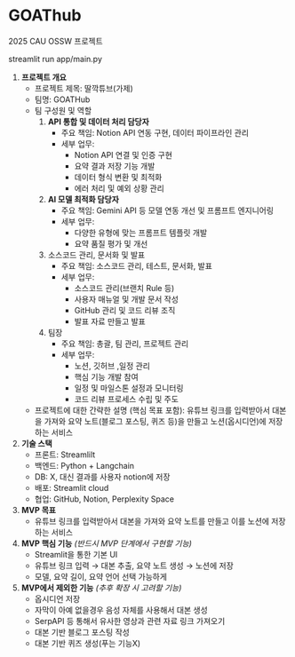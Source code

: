 # GOAThub

2025 CAU OSSW 프로젝트

streamlit run app/main.py

1. **프로젝트 개요**
   - 프로젝트 제목: 딸깍튜브(가제)
   - 팀명: GOATHub
   - 팀 구성원 및 역할
     1. **API 통합 및 데이터 처리 담당자**
        - 주요 책임: Notion API 연동 구현, 데이터 파이프라인 관리
        - 세부 업무:
          - Notion API 연결 및 인증 구현
          - 요약 결과 저장 기능 개발
          - 데이터 형식 변환 및 최적화
          - 에러 처리 및 예외 상황 관리
     2. **AI 모델 최적화 담당자**
        - 주요 책임: Gemini API 등 모델 연동 개선 및 프롬프트 엔지니어링
        - 세부 업무:
          - 다양한 유형에 맞는 프롬프트 템플릿 개발
          - 요약 품질 평가 및 개선
     3. 소스코드 관리, 문서화 및 발표
        - 주요 책임: 소스코드 관리, 테스트, 문서화, 발표
        - 세부 업무:
          - 소스코드 관리(브랜치 Rule 등)
          - 사용자 매뉴얼 및 개발 문서 작성
          - GitHub 관리 및 코드 리뷰 조직
          - 발표 자료 만들고 발표
     4. 팀장
        - 주요 책임: 총괄, 팀 관리, 프로젝트 관리
        - 세부 업무:
          - 노션, 깃허브 ,일정 관리
          - 핵심 기능 개발 참여
          - 일정 및 마일스톤 설정과 모니터링
          - 코드 리뷰 프로세스 수립 및 주도
   - 프로젝트에 대한 간략한 설명 (핵심 목표 포함):
     유튜브 링크를 입력받아서 대본을 가져와
     요약 노트(블로그 포스팅, 퀴즈 등)을 만들고
     노션(옵시디언)에 저장하는 서비스
2. **기술 스택**
   - 프론트: Streamlilt
   - 백엔드: Python + Langchain
   - DB: X, 대신 결과를 사용자 notion에 저장
   - 배포: Streamlit cloud
   - 협업: GitHub, Notion, Perplexity Space
3. **MVP 목표**
   - 유튜브 링크를 입력받아서 대본을 가져와 요약 노트를 만들고 이를 노션에 저장하는 서비스
4. **MVP 핵심 기능** *(반드시 MVP 단계에서 구현할 기능)*
   - Streamlit을 통한 기본 UI
   - 유튜브 링크 입력 → 대본 추출, 요약 노트 생성 → 노션에 저장
   - 모델, 요약 길이, 요약 언어 선택 가능하게
5. **MVP에서 제외한 기능** *(추후 확장 시 고려할 기능)*
   - 옵시디언 저장
   - 자막이 아예 없을경우 음성 자체를 사용해서 대본 생성
   - SerpAPI 등 통해서 유사한 영상과 관련 자료 링크 가져오기
   - 대본 기반 블로그 포스팅 작성
   - 대본 기반 퀴즈 생성(푸는 기능X)
